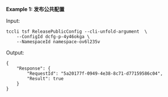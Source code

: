 **Example 1: 发布公共配置**



Input: 

```
tccli tsf ReleasePublicConfig --cli-unfold-argument  \
    --ConfigId dcfg-p-4y46okga \
    --NamespaceId namespace-ov6l235v
```

Output: 
```
{
    "Response": {
        "RequestId": "5a20177f-0949-4e38-8c71-d77159586c04",
        "Result": true
    }
}
```

